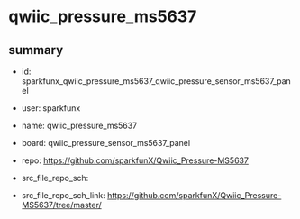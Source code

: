 # qwiic_pressure_ms5637
 
## summary 
* id: sparkfunx_qwiic_pressure_ms5637_qwiic_pressure_sensor_ms5637_panel
* user: sparkfunx
* name: qwiic_pressure_ms5637
* board: qwiic_pressure_sensor_ms5637_panel
* repo: https://github.com/sparkfunX/Qwiic_Pressure-MS5637



* src_file_repo_sch: 
* src_file_repo_sch_link: https://github.com/sparkfunX/Qwiic_Pressure-MS5637/tree/master/




